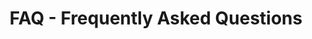 ---
title: FAQ - Frequently Asked Questions
layout: faq
draft: false
faqs:
- title: How can I be confident about product and reliability?
  answer: We understand that product quality and reliability are important concerns for our customers. We take several measures to ensure that our software products meet the highest standards of quality and reliability - rigorous testing, trusted technologies, regular updates, support and assistance, established track record.
- title: Is technical support provided for your software products? If so, how can I access it?
  answer: Yes, we provide technical support for our software products. You can access our technical support by sending an email to our support team, or calling our dedicated support hotline. Our technical support team is available during business hours to assist you with any technical issues or questions you may have.
- title: Can I request customization or additional features for your software products? How much does it cost?
  answer: Yes, we offer customization and additional feature requests for our software products. You can discuss your requirements with our sales team or customer support, and we will evaluate the feasibility of customization or adding additional features to our software products based on your needs. The cost for customization or additional features may vary depending on the complexity and scope of the request, and our sales team will provide you with a detailed quote or pricing information based on your specific requirements..
- title: How long does it take to have custom software designed?
  answer: The approximate time-frame to develop any software depends on its type and complexity.If you have a deadline, we will work hard to meet it. To know the exact time-frame to develop your software, you can consult our experts and we will get back to you with the answers
- title: What are the system requirements for installing and using your software products?
  answer: The system requirements for installing and using our software products are different product to product. These requirements typically include operating system compatibility, hardware specifications, internet connection and any other software dependencies. It's important to review and ensure that your system meets these requirements before installing and using our software products.
- title: Is there a software training available?
  answer: Yes, we provide software training facilities to our customers from time to time. It includes step-by-step instructions, screenshots, and tutorials to help users get familiar with our software products. The training covers various aspects of the software, including installation, setup, configuration, and usage. Additionally, our customer support team is also available to provide assistance and answer any questions related to the software usage and training.
- title: Is there a trial version or demo available for your software products?
  answer: Yes, we offer trial versions or demos for some of our software products. You can visit our website or contact our sales team to inquire about the availability of trial versions or demos. These trial versions or demos typically provide limited functionality or a time-limited evaluation period, allowing you to test and evaluate our software products before making a purchase decision.
- title: How do I update or upgrade my software products to the latest version?
  answer: To update or upgrade your software products to the latest version, you can contact our sales team to inquire about the availability of updates or upgrades. We may provide instructions or guidelines on how to update or upgrade our software products, or our technical support team may assist you with the process if needed.
- title: How can I request a quote or pricing information for your software products?
  answer: You can request a quote or pricing information for our software products by visiting our website and reaching out to our sales team via email or whatsapp. We will be happy to provide you with detailed pricing information based on your specific requirements.
---